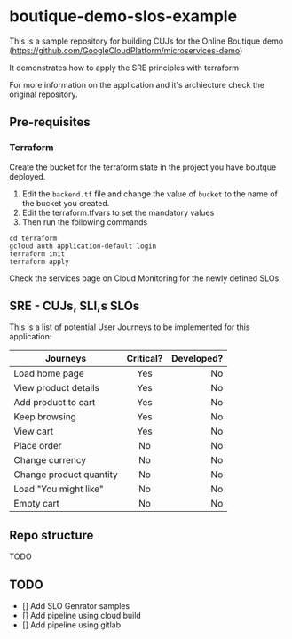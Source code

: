 # boutique-demo-slos-example

This is a sample repository for building CUJs for the Online Boutique demo (https://github.com/GoogleCloudPlatform/microservices-demo)

It demonstrates how to apply the SRE principles with terraform


For more information on the application and it's archiecture check the original repository.

## Pre-requisites

### Terraform

Create the bucket for the terraform state in the project you have boutque deployed.

1. Edit the `backend.tf` file and change the value of `bucket` to the name of the bucket you created.
2. Edit the terraform.tfvars to set the mandatory values
3. Then run the following commands
```shell
cd terraform
gcloud auth application-default login
terraform init
terraform apply
```
Check the services page on Cloud Monitoring for the newly defined SLOs.


## SRE - CUJs, SLI,s SLOs

This is a list of potential User Journeys to be implemented for this application:

| Journeys                      | Critical?     | Developed?  |
| ----------------------------- |:-------------:| -----------:|
| Load home page                | Yes           |   No        |
| View product details          | Yes           |   No        |
| Add product to cart           | Yes           |   No        |
| Keep browsing                 | Yes           |   No        |
| View cart                     | Yes           |   No        |
| Place order                   | No            |   No        |
| Change currency               | No            |   No        |
| Change product quantity       | No            |   No        |
| Load "You might like"         | No            |   No        |
| Empty cart                    | No            |   No        |





## Repo structure

TODO

## TODO
- [] Add SLO Genrator samples
- [] Add pipeline using cloud build
- [] Add pipeline using gitlab



